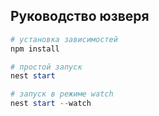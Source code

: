 ## Руководство юзверя

```powershell
# установка зависимостей
npm install

# простой запуск
nest start

# запуск в режиме watch
nest start --watch
```
